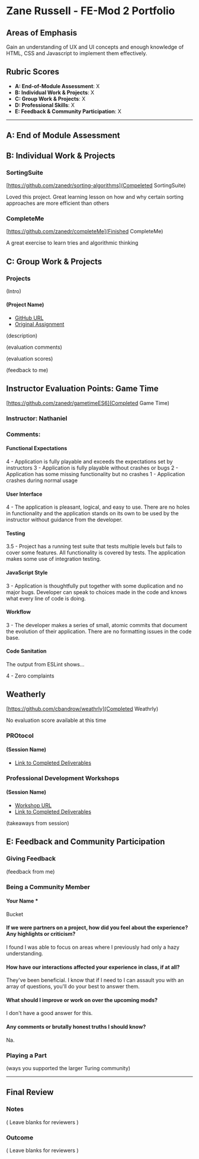 # Zane Russell - FE-Mod 2 Portfolio

## Areas of Emphasis

Gain an understanding of UX and UI concepts and enough knowledge of HTML, CSS
and Javascript to implement them effectively.

## Rubric Scores

*   **A: End-of-Module Assessment**: X
*   **B: Individual Work & Projects**: X
*   **C: Group Work & Projects**: X
*   **D: Professional Skills**: X
*   **E: Feedback & Community Participation**: X

-----------------------

## A: End of Module Assessment


## B: Individual Work & Projects

### SortingSuite

[https://github.com/zanedr/sorting-algorithms](Compeleted SortingSuite)

Loved this project. Great learning lesson on how and why certain sorting
approaches are more efficient than others

### CompleteMe
[https://github.com/zanedr/completeMe](Finished CompleteMe)

A great exercise to learn tries and algorithmic thinking

## C: Group Work & Projects

### Projects

(Intro)

#### (Project Name)

*   [GitHub URL]()
*   [Original Assignment]()

(description)

(evaluation comments)

(evaluation scores)

(feedback to me)

## Instructor Evaluation Points: Game Time
[https://github.com/zanedr/gametimeES6](Completed Game Time)

### Instructor: Nathaniel
### Comments:
#### Functional Expectations

4 - Application is fully playable and exceeds the expectations set by instructors
3 - Application is fully playable without crashes or bugs
2 - Application has some missing functionality but no crashes
1 - Application crashes during normal usage

#### User Interface

4 - The application is pleasant, logical, and easy to use. There are no holes in functionality and the application stands on its own to be used by the instructor without guidance from the developer.

#### Testing

3.5 - Project has a running test suite that tests multiple levels but fails to cover some features. All functionality is covered by tests. The application makes some use of integration testing.

#### JavaScript Style

3 - Application is thoughtfully put together with some duplication and no major bugs. Developer can speak to choices made in the code and knows what every line of code is doing.

#### Workflow

3 - The developer makes a series of small, atomic commits that document the evolution of their application. There are no formatting issues in the code base.

#### Code Sanitation

The output from ESLint shows…

4 - Zero complaints

## Weatherly
[https://github.com/cbandrow/weathrly](Completed Weathrly)

No evaluation score available at this time


### PROtocol
#### (Session Name)

*   [Link to Completed Deliverables]()

### Professional Development Workshops
#### (Session Name)

*   [Workshop URL]()
*   [Link to Completed Deliverables]()

(takeaways from session)

## E: Feedback and Community Participation

### Giving Feedback

(feedback from me)

### Being a Community Member

#### Your Name *

Bucket

#### If we were partners on a project, how did you feel about the experience? Any highlights or criticism?

I found I was able to focus on areas where I previously had only a hazy understanding.

#### How have our interactions affected your experience in class, if at all?

They've been beneficial. I know that if I need to I can assault you with an array of questions, you'll do your best to answer them.

#### What should I improve or work on over the upcoming mods?

I don't have a good answer for this.

#### Any comments or brutally honest truths I should know?

Na.

### Playing a Part

(ways you supported the larger Turing community)

------------------

## Final Review

### Notes

( Leave blanks for reviewers )

### Outcome

( Leave blanks for reviewers )
